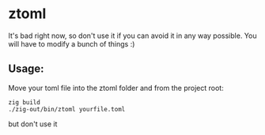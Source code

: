 # ztoml

It's bad right now, so don't use it if you can avoid it in any way possible. You will have to modify a bunch of things :)

## Usage:
Move your toml file into the ztoml folder and from the project root:
```
zig build
./zig-out/bin/ztoml yourfile.toml
```

but don't use it
